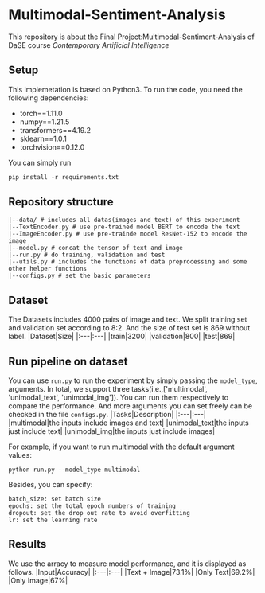# Multimodal-Sentiment-Analysis
This repository is about the Final Project:Multimodal-Sentiment-Analysis of DaSE course *Contemporary Artificial Intelligence*

## Setup
This implemetation is based on Python3. To run the code, you need the following dependencies:
* torch==1.11.0
* numpy==1.21.5
* transformers==4.19.2
* sklearn==1.0.1
* torchvision==0.12.0

You can simply run<br>
```python
pip install -r requirements.txt
```
## Repository structure
```
|--data/ # includes all datas(images and text) of this experiment
|--TextEncoder.py # use pre-trained model BERT to encode the text
|--ImageEncoder.py # use pre-trainde model ResNet-152 to encode the image
|--model.py # concat the tensor of text and image
|--run.py # do training, validation and test
|--utils.py # includes the functions of data preprocessing and some other helper functions
|--configs.py # set the basic parameters
```

## Dataset
The Datasets includes 4000 pairs of image and text. We split training set and validation set according to 8:2. And the size of test set is 869 without label.
|Dataset|Size|
|:---|:---|
|train|3200|
|validation|800|
|test|869|

## Run pipeline on dataset
You can use <code>run.py</code> to run the experiment by simply passing the <code>model_type</code>, arguments. In total, we support three tasks(i.e.,['multimodal', 'unimodal_text', 'unimodal_img']). You can run them respectively to compare the performance. And more arguments you can set freely can be checked in the file <code>configs.py</code>.
|Tasks|Description|
|:---|:---|
|multimodal|the inputs include images and text|
|unimodal_text|the inputs just include text|
|unimodal_img|the inputs just include images|

For example, if you want to run multimodal with the default argument values:
```
python run.py --model_type multimodal
```
Besides, you can specify:
```
batch_size: set batch size
epochs: set the total epoch numbers of training
dropout: set the drop out rate to avoid overfitting
lr: set the learning rate
```
## Results
We use the arracy to measure model performance, and it is displayed as follows.
|Input|Accuracy|
|:---|:---|
|Text + Image|73.1%|
|Only Text|69.2%|
|Only Image|67%|

